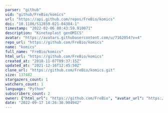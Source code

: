 ```yaml
---
parser: "github"
uid: "github/FreBio/komics"
url: "https://api.github.com/repos/FreBio/komics"
doi: "10.1186/S12859-021-04384-1"
timestamp: "2022-02-06 00:43:59.910071"
description: "Kinetoplast genOMICS"
avatar: "https://avatars.githubusercontent.com/u/7162054?v=4"
repo_url: "https://github.com/FreBio/komics"
name: "komics"
full_name: "FreBio/komics"
html_url: "https://github.com/FreBio/komics"
created_at: "2018-11-07T09:37:15Z"
updated_at: "2021-12-16T12:45:50Z"
clone_url: "https://github.com/FreBio/komics.git"
size: 137482
stargazers_count: 1
watchers_count: 1
language: "Python"
subscribers_count: 2
owner: {"html_url": "https://github.com/FreBio", "avatar_url": "https://avatars.githubusercontent.com/u/7162054?v=4", "login": "FreBio", "type": "User"}
date: "2022-09-17 14:26:36.904942"
---
```

